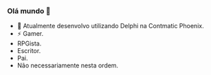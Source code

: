 ### Olá mundo 👋

- 🔭 Atualmente desenvolvo utilizando Delphi na Contmatic Phoenix.
- ⚡ Gamer.
- RPGista.
- Escritor.
- Pai.
- Não necessariamente nesta ordem.
